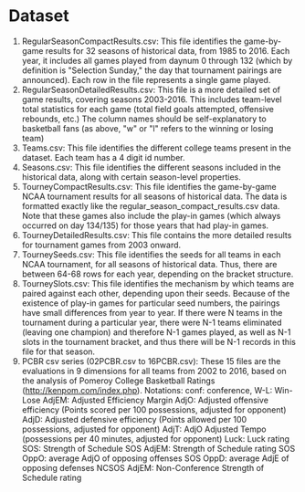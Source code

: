# Dataset
1. RegularSeasonCompactResults.csv: This file identifies the game-by-game results for 32 seasons of historical data, from 1985 to 2016. Each year, it includes all games played from daynum 0 through 132 (which by definition is "Selection Sunday," the day that tournament pairings are announced). Each row in the file represents a single game played.
2. RegularSeasonDetailedResults.csv: This file is a more detailed set of game results, covering seasons 2003-2016. This includes team-level total statistics for each game (total field goals attempted, offensive rebounds, etc.) The column names should be self-explanatory to basketball fans (as above, "w" or "l" refers to the winning or losing team)
3. Teams.csv: This file identifies the different college teams present in the dataset. Each team has a 4 digit id number.
4. Seasons.csv: This file identifies the different seasons included in the historical data, along with certain season-level properties.
5. TourneyCompactResults.csv: This file identifies the game-by-game NCAA tournament results for all seasons of historical data. The data is formatted exactly like the regular_season_compact_results.csv data. Note that these games also include the play-in games (which always occurred on day 134/135) for those years that had play-in games.
6. TourneyDetailedResults.csv: This file contains the more detailed results for tournament games from 2003 onward.
7. TourneySeeds.csv: This file identifies the seeds for all teams in each NCAA tournament, for all seasons of historical data. Thus, there are between 64-68 rows for each year, depending on the bracket structure.
8. TourneySlots.csv: This file identifies the mechanism by which teams are paired against each other, depending upon their seeds. Because of the existence of play-in games for particular seed numbers, the pairings have small differences from year to year. If there were N teams in the tournament during a particular year, there were N-1 teams eliminated (leaving one champion) and therefore N-1 games played, as well as N-1 slots in the tournament bracket, and thus there will be N-1 records in this file for that season. 
10. PCBR csv series (02PCBR.csv to 16PCBR.csv): These 15 files are the evaluations in 9 dimensions for all teams from 2002 to 2016, based on the analysis of Pomeroy College Basketball Ratings (http://kenpom.com/index.php). Notations: 
    conf: conference,
    W-L: Win-Lose
    AdjEM: Adjusted Efficiency Margin
    AdjO: Adjusted offensive efficiency (Points scored per 100 possessions, adjusted for opponent)
    AdjD: Adjusted defensive efficiency (Points allowed per 100 possessions, adjusted for opponent)
    AdjT: AdjO Adjusted Tempo (possessions per 40 minutes, adjusted for opponent)
    Luck: Luck rating
    SOS: Strength of Schedule
    SOS AdjEM: Strength of Schedule rating
    SOS OppO: average AdjO of opposing offenses
    SOS OppD: average AdjE of opposing defenses
    NCSOS AdjEM: Non-Conference Strength of Schedule rating
